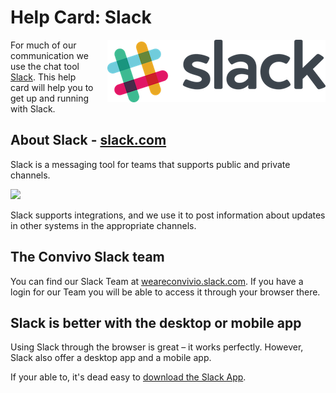# Help Card: Slack

<a href="https://slack.com/" target="_blank"><img src="/assets/slack-logo.png" alt="Slack" style="float: right; margin: 0 0 20px 20px;" ></a> For much of our communication we use the chat tool [Slack](https://slack.com/). This help card will help you to get up and running with Slack.

## About Slack - [slack.com](https://slack.com/)

Slack is a messaging tool for teams that supports public and private channels.  

![](http://cdn1.vox-cdn.com/uploads/chorus_asset/file/631624/slack-desktop-integrations.0.png)

Slack supports integrations, and we use it to post information about updates in other systems in the appropriate channels.

## The Convivo Slack team

You can find our Slack Team at [weareconvivio.slack.com](https://weareconvivio.slack.com/). If you have a login for our Team you will be able to access it through your browser there.

## Slack is better with the desktop or mobile app

Using Slack through the browser is great – it works perfectly. However, Slack also offer a desktop app and a mobile app.
 
If your able to, it's dead easy to [download the Slack App](https://weareconvivio.slack.com/downloads).
